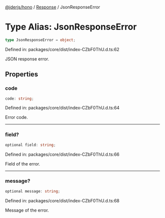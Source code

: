 [@jderjs/hono](../../README.md) / [Response](../README.md) / JsonResponseError

# Type Alias: JsonResponseError

```ts
type JsonResponseError = object;
```

Defined in: packages/core/dist/index-CZbF0ThU.d.ts:62

JSON response error.

## Properties

### code

```ts
code: string;
```

Defined in: packages/core/dist/index-CZbF0ThU.d.ts:64

Error code.

***

### field?

```ts
optional field: string;
```

Defined in: packages/core/dist/index-CZbF0ThU.d.ts:66

Field of the error.

***

### message?

```ts
optional message: string;
```

Defined in: packages/core/dist/index-CZbF0ThU.d.ts:68

Message of the error.
